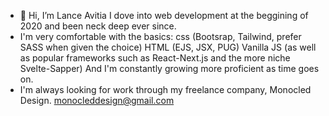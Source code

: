 - 👋 Hi, I’m Lance Avitia
I dove into web development at the beggining of 2020 and been neck deep ever since.
- I'm very comfortable with the basics:
css (Bootsrap, Tailwind, prefer SASS when given the choice)
HTML (EJS, JSX, PUG)
Vanilla JS (as well as popular frameworks such as React-Next.js and the more niche Svelte-Sapper)
And I'm constantly growing more proficient as time goes on.
- I'm always looking for work through my freelance company, Monocled Design. monocleddesign@gmail.com
